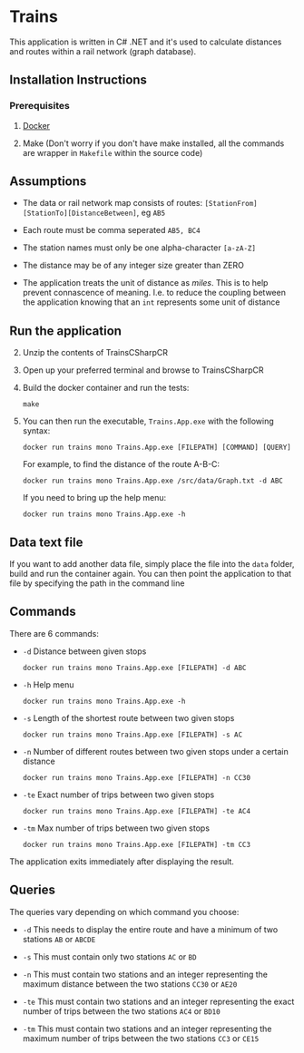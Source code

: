 # Trains

This application is written in C# .NET and it's used to calculate distances and routes within a rail network (graph database).

## Installation Instructions

### Prerequisites

1. [Docker](https://docs.docker.com/engine/installation/)

2. Make (Don't worry if you don't have make installed, all the commands are wrapper in ```Makefile``` within the source code)

## Assumptions

+ The data or rail network map consists of routes: ```[StationFrom][StationTo][DistanceBetween]```, eg ```AB5```

+ Each route must be comma seperated ```AB5, BC4```

+ The station names must only be one alpha-character ```[a-zA-Z]```

+ The distance may be of any integer size greater than ZERO

+ The application treats the unit of distance as *miles*. This is to help prevent connascence of meaning. I.e. to reduce the coupling between the application knowing that an ```int``` represents some unit of distance

## Run the application

2. Unzip the contents of TrainsCSharpCR

3. Open up your preferred terminal and browse to TrainsCSharpCR

4. Build the docker container and run the tests:

    ```make```

5. You can then run the executable, ```Trains.App.exe``` with the following syntax:

    ```docker run trains mono Trains.App.exe [FILEPATH] [COMMAND] [QUERY]```
    
    For example, to find the distance of the route A-B-C:
    
    ```docker run trains mono Trains.App.exe /src/data/Graph.txt -d ABC```
    
    If you need to bring up the help menu:
    
    ```docker run trains mono Trains.App.exe -h```

## Data text file

If you want to add another data file, simply place the file into the ```data``` folder, build and run the container again. You can then point the application to that file by specifying the path in the command line

## Commands

There are 6 commands:

* ```-d```   Distance between given stops

     ```docker run trains mono Trains.App.exe [FILEPATH] -d ABC```
     
* ```-h```   Help menu

     ```docker run trains mono Trains.App.exe -h```
     
* ```-s```   Length of the shortest route between two given stops

     ```docker run trains mono Trains.App.exe [FILEPATH] -s AC```
     
* ```-n```   Number of different routes between two given stops under a certain distance

     ```docker run trains mono Trains.App.exe [FILEPATH] -n CC30```
     
* ```-te```  Exact number of trips between two given stops

     ```docker run trains mono Trains.App.exe [FILEPATH] -te AC4```
     
* ```-tm```  Max number of trips between two given stops

     ```docker run trains mono Trains.App.exe [FILEPATH] -tm CC3```
     
     
The application exits immediately after displaying the result.

## Queries

The queries vary depending on which command you choose:

+ ```-d```     This needs to display the entire route and have a minimum of two stations ```AB``` or ```ABCDE```

+ ```-s```     This must contain only two stations ```AC``` or ```BD```

+ ```-n```     This must contain two stations and an integer representing the maximum distance between the two stations ```CC30``` or ```AE20```

+ ```-te```    This must contain two stations and an integer representing the exact number of trips between the two stations ```AC4``` or ```BD10```

+ ```-tm```    This must contain two stations and an integer representing the maximum number of trips between the two stations ```CC3``` or ```CE15```